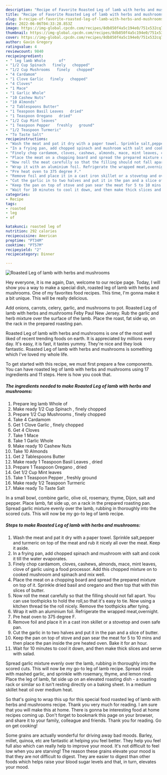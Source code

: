 ```yaml
---
description: "Recipe of Favorite Roasted Leg of lamb with herbs and mushrooms"
title: "Recipe of Favorite Roasted Leg of lamb with herbs and mushrooms"
slug: 0-recipe-of-favorite-roasted-leg-of-lamb-with-herbs-and-mushrooms
date: 2022-06-06T04:33:28.853Z
image: https://img-global.cpcdn.com/recipes/8db850f4a5c194e0/751x532cq70/roasted-leg-of-lamb-with-herbs-and-mushrooms-recipe-main-photo.jpg
thumbnail: https://img-global.cpcdn.com/recipes/8db850f4a5c194e0/751x532cq70/roasted-leg-of-lamb-with-herbs-and-mushrooms-recipe-main-photo.jpg
cover: https://img-global.cpcdn.com/recipes/8db850f4a5c194e0/751x532cq70/roasted-leg-of-lamb-with-herbs-and-mushrooms-recipe-main-photo.jpg
author: Gavin Gregory
ratingvalue: 4
reviewcount: 9840
recipeingredient:
- " leg lamb Whole      of"
- "1/2 Cup Spinach   finely   chopped"
- "1/2 Cup Mushrooms   finely   chopped"
- "4 Cardamom"
- "1 Clove Garlic   finely   chopped"
- "4 Cloves"
- "1 Mace"
- "1 Garlic Whole"
- "10 Cashew Nuts"
- "10 Almonds"
- "2 Tablespoons Butter"
- "1 Teaspoon Basil Leaves   dried"
- "1 Teaspoon Oregano   dried"
- "1/2 Cup Mint leaves"
- "1 Teaspoon Pepper   freshly   ground"
- "1/2 Teaspoon Turmeric"
- "To Taste Salt"
recipeinstructions:
- "Wash the meat and pat it dry with a paper towel. Sprinkle salt,pepper and turmeric on top of the meat and rub it nicely all over the meat. Keep it aside."
- "In a frying pan, add chopped spinach and mushroom with salt and cook it till the water evaporates."
- "Finely chop cardamom, cloves, cashews, almonds, mace, mint leaves, clove of garlic using a food processor. Add this chopped mixture on to cooked mushroom and spinach and mix well."
- "Place the meat on a chopping board and spread the prepared mixture on top of it. Sprinkle dried basil and oregano and then top that with thin slices of butter."
- "Now roll the meat carefully so that the filling should not fall apart. You can use toothpicks to hold the roll,so that it&#39;s easy to tie. Now using a kitchen thread tie the roll nicely. Remove the toothpicks after tying."
- "Wrap it with an aluminium foil. Refrigerate the wrapped meat,overnight."
- "Pre heat oven to 375 degree F."
- "Remove foil and place it in a cast iron skillet or a stovetop and oven safe pan."
- "Cut the garlic in to two halves and put it in the pan and a slice of butter."
- "Keep the pan on top of stove and pan sear the meat for 5 to 10 mins and then place the pan inside the pre heated oven. Bake it for an hour."
- "Wait for 10 minutes to cool it down, and then make thick slices and serve with salad."
categories:
- Recipe
tags:
- roasted
- leg
- of

katakunci: roasted leg of 
nutrition: 292 calories
recipecuisine: American
preptime: "PT34M"
cooktime: "PT57M"
recipeyield: "2"
recipecategory: Dinner

---
```



![Roasted Leg of lamb with herbs and mushrooms](https://img-global.cpcdn.com/recipes/8db850f4a5c194e0/751x532cq70/roasted-leg-of-lamb-with-herbs-and-mushrooms-recipe-main-photo.jpg)

Hey everyone, it is me again, Dan, welcome to our recipe page. Today, I will show you a way to make a special dish, roasted leg of lamb with herbs and mushrooms. One of my favorites food recipes. This time, I'm gonna make it a bit unique. This will be really delicious.

Add onions, carrots, celery, garlic, and mushrooms to pot. Roasted Leg of lamb with herbs and mushrooms Feby Paul New Jersey. Rub the garlic and herb mixture over the surface of the lamb. Place the roast, fat side up, on the rack in the prepared roasting pan.

Roasted Leg of lamb with herbs and mushrooms is one of the most well liked of recent trending foods on earth. It is appreciated by millions every day. It's easy, it is fast, it tastes yummy. They're nice and they look fantastic. Roasted Leg of lamb with herbs and mushrooms is something which I've loved my whole life.


To get started with this recipe, we must first prepare a few components. You can have roasted leg of lamb with herbs and mushrooms using 17 ingredients and 11 steps. Here is how you cook that.

<!--inarticleads1-->

##### The ingredients needed to make Roasted Leg of lamb with herbs and mushrooms:

1. Prepare  leg lamb Whole      of
1. Make ready 1/2 Cup Spinach ,  finely   chopped
1. Prepare 1/2 Cup Mushrooms ,  finely   chopped
1. Take 4 Cardamom
1. Get 1 Clove Garlic ,  finely   chopped
1. Get 4 Cloves
1. Take 1 Mace
1. Take 1 Garlic Whole
1. Make ready 10 Cashew Nuts
1. Take 10 Almonds
1. Get 2 Tablespoons Butter
1. Make ready 1 Teaspoon Basil Leaves ,  dried
1. Prepare 1 Teaspoon Oregano ,  dried
1. Get 1/2 Cup Mint leaves
1. Take 1 Teaspoon Pepper ,  freshly   ground
1. Make ready 1/2 Teaspoon Turmeric
1. Make ready To Taste Salt


In a small bowl, combine garlic, olive oil, rosemary, thyme, Dijon, salt and pepper. Place lamb, fat side up, on a rack in the prepared roasting pan. Spread garlic mixture evenly over the lamb, rubbing in thoroughly into the scored cuts. This will now be my go-to leg of lamb recipe. 

<!--inarticleads2-->

##### Steps to make Roasted Leg of lamb with herbs and mushrooms:

1. Wash the meat and pat it dry with a paper towel. Sprinkle salt,pepper and turmeric on top of the meat and rub it nicely all over the meat. Keep it aside.
1. In a frying pan, add chopped spinach and mushroom with salt and cook it till the water evaporates.
1. Finely chop cardamom, cloves, cashews, almonds, mace, mint leaves, clove of garlic using a food processor. Add this chopped mixture on to cooked mushroom and spinach and mix well.
1. Place the meat on a chopping board and spread the prepared mixture on top of it. Sprinkle dried basil and oregano and then top that with thin slices of butter.
1. Now roll the meat carefully so that the filling should not fall apart. You can use toothpicks to hold the roll,so that it&#39;s easy to tie. Now using a kitchen thread tie the roll nicely. Remove the toothpicks after tying.
1. Wrap it with an aluminium foil. Refrigerate the wrapped meat,overnight.
1. Pre heat oven to 375 degree F.
1. Remove foil and place it in a cast iron skillet or a stovetop and oven safe pan.
1. Cut the garlic in to two halves and put it in the pan and a slice of butter.
1. Keep the pan on top of stove and pan sear the meat for 5 to 10 mins and then place the pan inside the pre heated oven. Bake it for an hour.
1. Wait for 10 minutes to cool it down, and then make thick slices and serve with salad.


Spread garlic mixture evenly over the lamb, rubbing in thoroughly into the scored cuts. This will now be my go-to leg of lamb recipe. Spread inside with mashed garlic, and sprinkle with rosemary, thyme, and lemon rind. Place the leg of lamb, fat side up on an elevated roasting dish - a roasting rack or similar so it isn&#39;t resting directly on a baking sheet. In a medium skillet heat oil over medium heat. 

So that's going to wrap this up for this special food roasted leg of lamb with herbs and mushrooms recipe. Thank you very much for reading. I am sure that you will make this at home. There is gonna be interesting food at home recipes coming up. Don't forget to bookmark this page on your browser, and share it to your family, colleague and friends. Thank you for reading. Go on get cooking!

Some grains are actually wonderful for driving away bad moods. Barley, millet, quinoa, etc are fantastic at helping you feel better. They help you feel full also which can really help to improve your mood. It's not difficult to feel low when you are starving! The reason these grains elevate your mood is that they are not difficult to digest. They are easier to digest than other foods which helps raise your blood sugar levels and that, in turn, elevates your mood.
